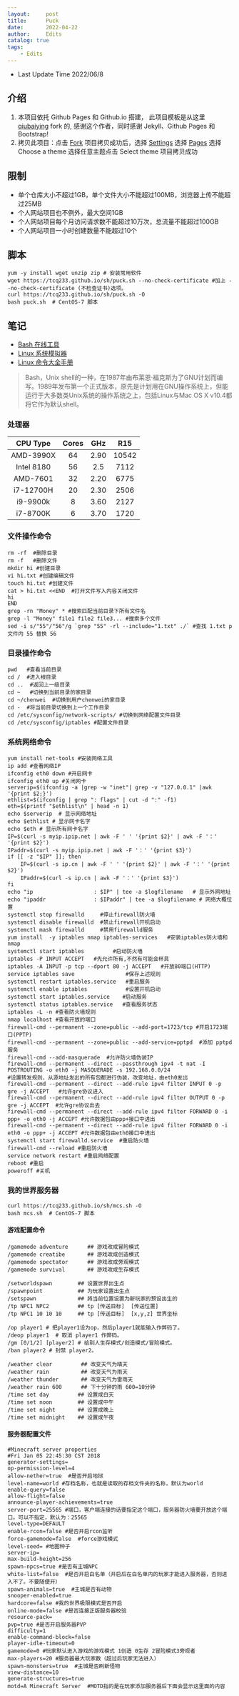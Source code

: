 ```yaml
---
layout:     post
title:      Puck
date:       2022-04-22
author:     Edits
catalog: true
tags:
    - Edits
---
```


- Last Update Time 2022/06/8

## 介绍

1. 本项目依托 Github Pages 和 Github.io 搭建， 此项目模板是从这里 [qiubaiying](https://github.com/qiubaiying/qiubaiying.github.io) fork 的, 感谢这个作者，同时感谢 Jekyll、Github Pages 和 Bootstrap!
2. 拷贝此项目：点击 [Fork](https://github.com/tcq233/tcq233.github.io/fork) 项目拷贝成功后，选择 [Settings](https://github.com/tcq233/tcq233.github.io/settings) 选择  [Pages](https://github.com/tcq233/tcq233.github.io/settings/pages) 选择 Choose a theme 选择任意主题点击 Select theme 项目拷贝成功 

## 限制

- 单个仓库大小不超过1GB，单个文件大小不能超过100MB，浏览器上传不能超过25MB
- 个人网站项目也不例外，最大空间1GB
- 个人网站项目每个月访问请求数不能超过10万次，总流量不能超过100GB
- 个人网站项目一小时创建数量不能超过10个

## 脚本

```
yum -y install wget unzip zip # 安装常用软件
wget https://tcq233.github.io/sh/puck.sh --no-check-certificate #加上 --no-check-certificate (不检查证书)选项。
curl https://tcq233.github.io/sh/puck.sh -O
bash puck.sh  # CentOS-7 脚本
```

## 笔记

- [Bash 在线工具](https://c.runoob.com/compile/18)
- [Linux 系统模拟器](https://bellard.org/jslinux/)
- [Linux 命令大全手册](http://man.linuxde.net/)

> Bash，Unix shell的一种，在1987年由布莱恩·福克斯为了GNU计划而编写。1989年发布第一个正式版本，原先是计划用在GNU操作系统上，但能运行于大多数类Unix系统的操作系统之上，包括Linux与Mac OS X v10.4都将它作为默认shell。

###  处理器

| CPU Type | Cores | GHz | R15 |
|  :----: |  :----:  | :----: | :----: |
| AMD-3990X | 64 | 2.90 | 10542 |
| Intel 8180 | 56 | 2.5 | 7112 |
| AMD-7601 | 32 | 2.20 | 6775 |
| i7-12700H  | 20 | 2.30 | 2506 |
| i9-9900k | 8 | 3.60 | 2127 |
| i7-8700K | 6 | 3.70 | 1720 |

### 文件操作命令

```
rm -rf  #删除目录
rm -f   #删除文件
mkdir hi #创建目录
vi hi.txt #创建编辑文件
touch hi.txt #创建文件
cat > hi.txt <<END  #打开文件写入内容关闭文件
hi
END
grep -rn "Money" * #搜索匹配当前目录下所有文件名
grep -l "Money" file1 file2 file3... #搜索多个文件
sed -i s/"55"/"56"/g `grep "55" -rl --include="1.txt" ./` #查找 1.txt p 文件内 55 替换 56
```

###  目录操作命令

```
pwd   #查看当前目录
cd /  #进入根目录
cd ..  #返回上一级目录 
cd ~   #切换到当前目录的家目录 
cd ~/chenwei  #切换到用户chenwei的家目录
cd -  #将当前目录切换到上一个工作目录
cd /etc/sysconfig/network-scripts/ #切换到网络配置文件目录
cd /etc/sysconfig/iptables #配置文件目录 
```

###  系统网络命令

```
yum install net-tools #安装网络工具
ip add #查看网络IP
ifconfig eth0 down #开启网卡
ifconfig eth0 up #关闭网卡
serverip=$(ifconfig -a |grep -w "inet"| grep -v "127.0.0.1" |awk '{print $2;}')
ethlist=$(ifconfig | grep ": flags" | cut -d ":" -f1)
eth=$(printf "$ethlist\n" | head -n 1)
echo $serverip  # 显示网络地址
echo $ethlist # 显示网卡名字
echo $eth # 显示所有网卡名字
IP=$(curl -s myip.ipip.net | awk -F ' ' '{print $2}' | awk -F '：' '{print $2}')
IPaddr=$(curl -s myip.ipip.net | awk -F '：' '{print $3}')
if [[ -z "$IP" ]]; then
	IP=$(curl -s ip.cn | awk -F ' ' '{print $2}' | awk -F '：' '{print $2}')
	IPaddr=$(curl -s ip.cn | awk -F '：' '{print $3}')	
fi
echo "ip                   : $IP" | tee -a $logfilename   # 显示外网地址
echo "ipaddr               : $IPaddr" | tee -a $logfilename # 网络大概位置
systemctl stop firewalld     #停止firewall防火墙
systemctl disable firewalld  #禁止firewall开机启动
systemctl mask firewalld     #禁用firewalld服务
yum install  -y iptables nmap iptables-services   #安装iptables防火墙和 nmap
systemctl start iptables         #启动防火墙
iptables -P INPUT ACCEPT   #先允许所有,不然有可能会杯具
iptables -A INPUT -p tcp --dport 80 -j ACCEPT   #开放80端口(HTTP)
service iptables save                #保存上述规则
systemctl restart iptables.service   #重启服务
systemctl enable iptables            #设置开机启动
systemctl start iptables.service    #启动服务
systemctl status iptables.service   #查看服务状态
iptables -L -n #查看防火墙规则
nmap localhost #查看开放的端口
firewall-cmd --permanent --zone=public --add-port=1723/tcp #开启1723端口(PPTP)
firewall-cmd --permanent --zone=public --add-service=pptpd  #添加 pptpd 服务
firewall-cmd --add-masquerade  #允许防火墙伪装IP
firewall-cmd --permanent --direct --passthrough ipv4 -t nat -I POSTROUTING -o eth0 -j MASQUERADE -s 192.168.0.0/24 
#设置转发规则，从源地址发出的所有包都进行伪装，改变地址，由eth0发出
firewall-cmd --permanent --direct --add-rule ipv4 filter INPUT 0 -p gre -j ACCEPT   #允许gre协议进入
firewall-cmd --permanent --direct --add-rule ipv4 filter OUTPUT 0 -p gre -j ACCEPT  #允许gre协议出去
firewall-cmd --permanent --direct --add-rule ipv4 filter FORWARD 0 -i ppp+ -o eth0 -j ACCEPT #允许数据包由ppp+接口中进出
firewall-cmd --permanent --direct --add-rule ipv4 filter FORWARD 0 -i eth0 -o ppp+ -j ACCEPT #允许数据包由eth0接口中进出
systemctl start firewalld.service  #重启防火墙
firewall-cmd --reload #重启防火墙
service network restart #重启网络配置
reboot #重启
poweroff #关机
```

###  我的世界服务器

```
curl https://tcq233.github.io/sh/mcs.sh -O
bash mcs.sh  # CentOS-7 脚本
```


####  游戏配置命令
```
/gamemode adventure      ## 游戏改成冒险模式
/gamemode creatibe       ## 游戏改成创造模式
/gamemode spectator      ## 游戏改成旁观模式
/gamemode survival       ## 游戏改成生存模式
 
/setworldspawn        ## 设置世界出生点
/spawnpoint           ## 为玩家设置出生点
/setspawn             ## 將当前位置设置为新玩家的预设出生的
/tp NPC1 NPC2         ## tp [传送目标]  [传送位置]
/tp NPC1 10 10 10     ## tp [传送目标]  [x,y,z] 世界坐标 
 
/op player1 # 把player1设为op，然后player1就能输入作弊码了。
/deop player1  # 取消 player1 作弊码。
/gm [0/1/2] [player2] # 给别人生存模式/创造模式/冒险模式。
/ban player2 # 封禁 player2。

/weather clear         ## 改变天气为晴天
/weather rain          ## 改变天气为雨天
/weather thunder       ## 改变天气为雷雨天
/weather rain 600      ## 下十分钟的雨 600=10分钟
/time set day         ## 设置成白天
/time set noon        ## 设置成中午
/time set night       ## 设置成晚上
/time set midnight    ## 设置成午夜
```

####  服务器配置文件
```
#Minecraft server properties
#Fri Jan 05 22:45:30 CST 2018
generator-settings=
op-permission-level=4
allow-nether=true  #是否开启地狱
level-name=world #存档名称，也就是读取的存档文件夹的名称，默认为world
enable-query=false
allow-flight=false
announce-player-achievements=true
server-port=25565 #端口，客户端连接的话要指定这个端口，服务器防火墙要开放这个端口。可以不指定，默认为：25565
level-type=DEFAULT
enable-rcon=false #是否开启rcon监听
force-gamemode=false  #force游戏模式
level-seed= #地图种子
server-ip=
max-build-height=256
spawn-npcs=true #是否有主城NPC
white-list=false  #是否开启白名单（开启后在白名单内的玩家才能进入服务器，否则进入不了。不要随便开）
spawn-animals=true  #主城是否有动物
snooper-enabled=true
hardcore=false #我的世界极限模式是否开启
online-mode=false #是否连接正版服务器校验
resource-pack=
pvp=true #是否开启服务器PVP
difficulty=1
enable-command-block=false
player-idle-timeout=0
gamemode=0 #玩家默认进入游戏的游戏模式 1创造 0生存 2冒险模式3旁观者
max-players=20 #服务器最大玩家数（超过后玩家无法进入）
spawn-monsters=true  #主城是否刷新怪物
view-distance=10
generate-structures=true
motd=A Minecraft Server  #MOTD指的是在玩家添加服务器后下面会显示这里面的内容
```
